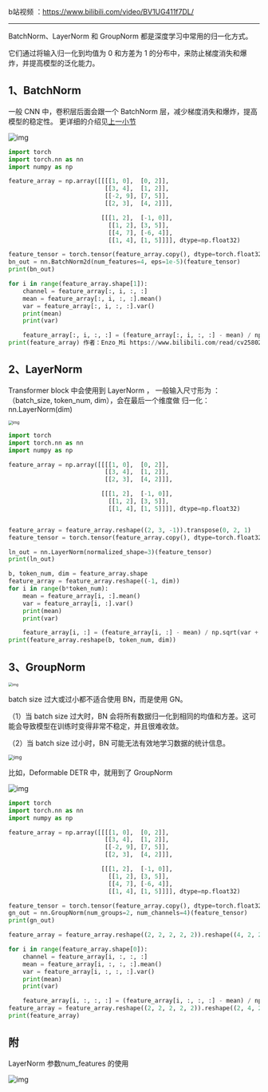 b站视频 ：https://www.bilibili.com/video/BV1UG411f7DL/

----



BatchNorm、LayerNorm 和 GroupNorm 都是深度学习中常用的归一化方式。

它们通过将输入归一化到均值为 0 和方差为 1 的分布中，来防止梯度消失和爆炸，并提高模型的泛化能力。 



## 1、BatchNorm
一般 CNN 中，卷积层后面会跟一个 BatchNorm 层，减少梯度消失和爆炸，提高模型的稳定性。 更详细的介绍见[上一小节](/网络搭建/8_BatchNorm.md)

<img src="https://p.ipic.vip/e7rrj9.jpg" alt="img"  />



```python
import torch
import torch.nn as nn
import numpy as np

feature_array = np.array([[[[1, 0],  [0, 2]],
                           [[3, 4],  [1, 2]],
                           [[-2, 9], [7, 5]],
                           [[2, 3],  [4, 2]]],

                          [[[1, 2],  [-1, 0]],
                            [[1, 2], [3, 5]],
                            [[4, 7], [-6, 4]],
                            [[1, 4], [1, 5]]]], dtype=np.float32)

feature_tensor = torch.tensor(feature_array.copy(), dtype=torch.float32)
bn_out = nn.BatchNorm2d(num_features=4, eps=1e-5)(feature_tensor)
print(bn_out)

for i in range(feature_array.shape[1]):
    channel = feature_array[:, i, :, :]
    mean = feature_array[:, i, :, :].mean()
    var = feature_array[:, i, :, :].var()
    print(mean)
    print(var)

    feature_array[:, i, :, :] = (feature_array[:, i, :, :] - mean) / np.sqrt(var + 1e-5)
print(feature_array) 作者：Enzo_Mi https://www.bilibili.com/read/cv25802289/ 出处：bilibili
```





## 2、LayerNorm
Transformer block 中会使用到 LayerNorm ， 一般输入尺寸形为 ：（batch_size, token_num, dim），会在最后一个维度做 归一化： nn.LayerNorm(dim) 



<img src="https://p.ipic.vip/mr3de4.jpg" alt="img" style="zoom:55%;" />





```python
import torch
import torch.nn as nn
import numpy as np

feature_array = np.array([[[[1, 0],  [0, 2]],
                           [[3, 4],  [1, 2]],
                           [[2, 3],  [4, 2]]],

                          [[[1, 2],  [-1, 0]],
                            [[1, 2], [3, 5]],
                            [[1, 4], [1, 5]]]], dtype=np.float32)


feature_array = feature_array.reshape((2, 3, -1)).transpose(0, 2, 1)
feature_tensor = torch.tensor(feature_array.copy(), dtype=torch.float32)

ln_out = nn.LayerNorm(normalized_shape=3)(feature_tensor)
print(ln_out)

b, token_num, dim = feature_array.shape
feature_array = feature_array.reshape((-1, dim))
for i in range(b*token_num):
    mean = feature_array[i, :].mean()
    var = feature_array[i, :].var()
    print(mean)
    print(var)

    feature_array[i, :] = (feature_array[i, :] - mean) / np.sqrt(var + 1e-5)
print(feature_array.reshape(b, token_num, dim))
```





## 3、GroupNorm

<img src="https://p.ipic.vip/kua15n.jpg" alt="img" style="zoom:50%;" />

batch size 过大或过小都不适合使用 BN，而是使用 GN。

（1）当 batch size 过大时，BN 会将所有数据归一化到相同的均值和方差。这可能会导致模型在训练时变得非常不稳定，并且很难收敛。

（2）当 batch size 过小时，BN 可能无法有效地学习数据的统计信息。



<img src="https://p.ipic.vip/4k68tf.jpg" alt="img" style="zoom:67%;" />



  比如，Deformable DETR 中，就用到了 GroupNorm 

![img](https://i0.hdslb.com/bfs/article/7645d04f5d8f509b0a4e534c6b7b04853f7f7dfe.png@1256w_560h_!web-article-pic.avif)





```python
import torch
import torch.nn as nn
import numpy as np

feature_array = np.array([[[[1, 0],  [0, 2]],
                           [[3, 4],  [1, 2]],
                           [[-2, 9], [7, 5]],
                           [[2, 3],  [4, 2]]],

                          [[[1, 2],  [-1, 0]],
                            [[1, 2], [3, 5]],
                            [[4, 7], [-6, 4]],
                            [[1, 4], [1, 5]]]], dtype=np.float32)

feature_tensor = torch.tensor(feature_array.copy(), dtype=torch.float32)
gn_out = nn.GroupNorm(num_groups=2, num_channels=4)(feature_tensor)
print(gn_out)

feature_array = feature_array.reshape((2, 2, 2, 2, 2)).reshape((4, 2, 2, 2))

for i in range(feature_array.shape[0]):
    channel = feature_array[i, :, :, :]
    mean = feature_array[i, :, :, :].mean()
    var = feature_array[i, :, :, :].var()
    print(mean)
    print(var)

    feature_array[i, :, :, :] = (feature_array[i, :, :, :] - mean) / np.sqrt(var + 1e-5)
feature_array = feature_array.reshape((2, 2, 2, 2, 2)).reshape((2, 4, 2, 2))
print(feature_array)
```





## 附

LayerNorm 参数num_features 的使用 

![img](https://p.ipic.vip/cfv8gd.jpg)







